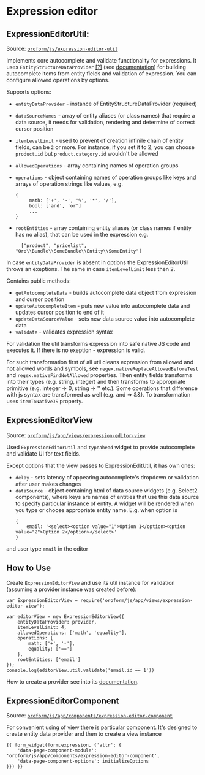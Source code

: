Expression editor
=================

<a name="util">ExpressionEditorUtil:</a>
--------------------
Source: [`oroform/js/expression-editor-util`](../../public/js/expression-editor-util.js)

Implements core autocomplete and validate functionality for expressions.
It uses `EntityStructureDataProvider` [[?]](../../../../EntityBundle/Resources/public/js/app/services/entity-structure-data-provider.js) (see [documentation](../../../../EntityBundle/Resources/doc/client-side/entity-structure-data-provider.md)) for building autocomplete items from entity fields and validation of expression.
You can configure allowed operations by options.

Supports options:

- `entityDataProvider` - instance of EntityStructureDataProvider (required)
- `dataSourceNames` - array of entity aliases (or class names) that require a data source, it needs for validation,
rendering and determine of correct cursor position
- `itemLevelLimit` - used to prevent of creation infinile chain of entity fields, can be `2` or more. For instance,
if you set it to 2, you can choose `product.id` but `product.category.id` wouldn't be allowed 
- `allowedOperations` - array containing names of operation groups
- `operations` - object containing names of operation groups like keys and arrays of operation strings like values, e.g.

   ````
   {
        math: ['+', '-', '%', '*', '/'],
        bool: ['and', 'or']
        ...
   }
   ````
- `rootEntities` - array containing entity aliases (or class names if entity has no alias), that can be used 
in the expression e.g.

        ["product", "pricelist", "Oro\\Bundle\\SomeBundle\\Entity\\SomeEntity"]

In case `entityDataProvider` is absent in options the ExpressionEditorUtil throws an exeptions.
The same in case `itemLevelLimit` less then 2.

Contains public methods:
- `getAutocompleteData` - builds autocomplete data object from expression and cursor position
- `updateAutocompleteItem` - puts new value into autocomplete data and updates cursor position to end of it
- `updateDataSourceValue` - sets new data source value into autocomplete data
- `validate` - validates expression syntax

For validation the util transforms expression into safe native JS code and executes it. If there is no exeption - 
expression is valid.

For such transformation first of all util cleans expression from allowed and not allowed words and symbols, 
see `regex.nativeReplaceAllowedBeforeTest` and `regex.nativeFindNotAllowed` properties. Then entity fields transforms 
into their types (e.g. string, integer) and then transforms to appropriate primitive
(e.g. integer => 0, string => '' etc.). Some operations that difference with js syntax are transformed as well 
(e.g. and => &&). To transformation uses `itemToNativeJS` property.

<a name="view">ExpressionEditorView</a>
--------------------
Source: [`oroform/js/app/views/expression-editor-view`](../../public/js/app/views/expression-editor-view.js)

Used `ExpressionEditorUtil` and `typeahead` widget to provide autocomplete and validate UI for text fields. 

Except options that the view passes to ExpressionEditUtil, it has own ones:

- `delay` - sets latency of appearing autocomplete's dropdown or validation after user makes changes
- `dataSource` - object containing html of data source widgets (e.g. Select2 components), where keys are names 
of entities that use this data source to specify particular instance of entity. A widget will be rendered when you type
or choose appropriate entity name. E.g. when option is
    ````
    {
        email: '<select><option value="1">Option 1</option><option value="2">Option 2</option></select>'
    }
    ````

and user type `email` in the editor

How to Use
----------

Create `ExpressionEditorView` and use its util instance for validation (assuming a provider instance was created before):

    var ExpressionEditorView = require('oroform/js/app/views/expression-editor-view');

    var editorView = new ExpressionEditorView({
        entityDataProvider: provider,
        itemLevelLimit: 4,
        allowedOperations: ['math', 'equality'],
        operations: {
            math: ['+', '-'],
            equality: ['==']
        },
        rootEntities: ['email']
    });
    console.log(editorView.util.validate('email.id == 1'))

How to create a provider see into its [documentation](../../../../EntityBundle/Resources/doc/client-side/entity-structure-data-provider.md).

<a name="component">ExpressionEditorComponent</a>
-------------------------

Source: [`oroform/js/app/components/expression-editor-component`](../../public/js/app/components/expression-editor-component.js)

For convenient using of view there is particular component. It's designed to create entity data provider and then to 
create a view instance

    {{ form_widget(form.expression, {'attr': {
        'data-page-component-module': 'oroform/js/app/components/expression-editor-component',
        'data-page-component-options': initializeOptions
    }}) }}
